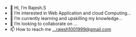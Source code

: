- 👋 Hi, I’m Rajesh.S
- 👀 I’m interested in Web Application and cloud Computing...
- 🌱 I’m currently learning and upskilling my knowledge...
- 💞️ I’m looking to collaborate on ...
- 📫 How to reach me ...rajesh1001999@gmail.com

<!---
rajesh1917/rajesh1917 is a ✨ special ✨ repository because its `README.md` (this file) appears on your GitHub profile.
You can click the Preview link to take a look at your changes.
--->
